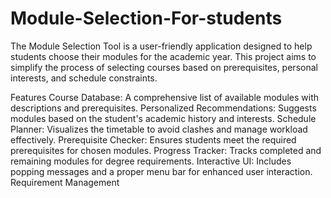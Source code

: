 # Module-Selection-For-students
The Module Selection Tool is a user-friendly application designed to help students choose their modules for the academic year. This project aims to simplify the process of selecting courses based on prerequisites, personal interests, and schedule constraints.

Features
Course Database: A comprehensive list of available modules with descriptions and prerequisites.
Personalized Recommendations: Suggests modules based on the student's academic history and interests.
Schedule Planner: Visualizes the timetable to avoid clashes and manage workload effectively.
Prerequisite Checker: Ensures students meet the required prerequisites for chosen modules.
Progress Tracker: Tracks completed and remaining modules for degree requirements.
Interactive UI: Includes popping messages and a proper menu bar for enhanced user interaction.
Requirement Management
